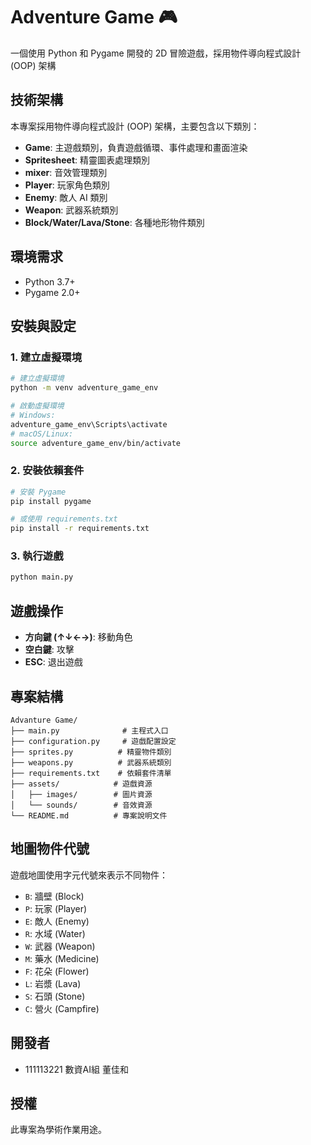 # Adventure Game 🎮

一個使用 Python 和 Pygame 開發的 2D 冒險遊戲，採用物件導向程式設計 (OOP) 架構

## 技術架構

本專案採用物件導向程式設計 (OOP) 架構，主要包含以下類別：

- **Game**: 主遊戲類別，負責遊戲循環、事件處理和畫面渲染
- **Spritesheet**: 精靈圖表處理類別
- **mixer**: 音效管理類別
- **Player**: 玩家角色類別
- **Enemy**: 敵人 AI 類別
- **Weapon**: 武器系統類別
- **Block/Water/Lava/Stone**: 各種地形物件類別

## 環境需求

- Python 3.7+
- Pygame 2.0+

## 安裝與設定

### 1. 建立虛擬環境

```bash
# 建立虛擬環境
python -m venv adventure_game_env

# 啟動虛擬環境
# Windows:
adventure_game_env\Scripts\activate
# macOS/Linux:
source adventure_game_env/bin/activate
```

### 2. 安裝依賴套件

```bash
# 安裝 Pygame
pip install pygame

# 或使用 requirements.txt
pip install -r requirements.txt
```

### 3. 執行遊戲

```bash
python main.py
```

## 遊戲操作

- **方向鍵 (↑↓←→)**: 移動角色
- **空白鍵**: 攻擊
- **ESC**: 退出遊戲

## 專案結構

```
Advanture Game/
├── main.py              # 主程式入口
├── configuration.py     # 遊戲配置設定
├── sprites.py          # 精靈物件類別
├── weapons.py          # 武器系統類別
├── requirements.txt    # 依賴套件清單
├── assets/            # 遊戲資源
│   ├── images/        # 圖片資源
│   └── sounds/        # 音效資源
└── README.md          # 專案說明文件
```

## 地圖物件代號

遊戲地圖使用字元代號來表示不同物件：

- `B`: 牆壁 (Block)
- `P`: 玩家 (Player)
- `E`: 敵人 (Enemy)
- `R`: 水域 (Water)
- `W`: 武器 (Weapon)
- `M`: 藥水 (Medicine)
- `F`: 花朵 (Flower)
- `L`: 岩漿 (Lava)
- `S`: 石頭 (Stone)
- `C`: 營火 (Campfire)

## 開發者

- 111113221 數資AI組 董佳和

## 授權

此專案為學術作業用途。
